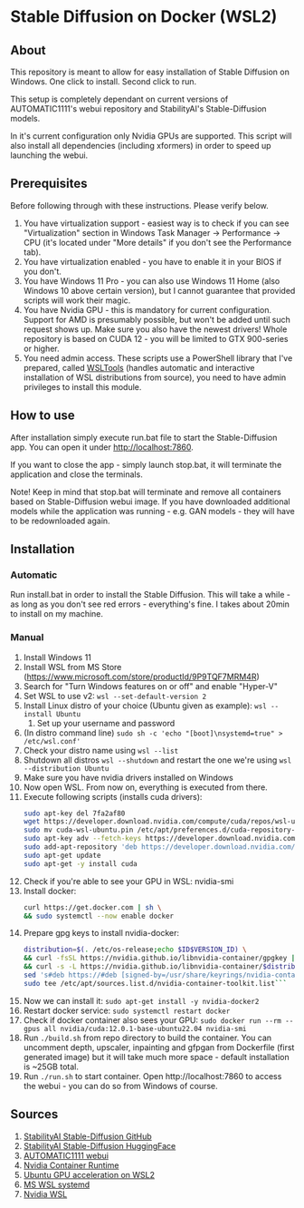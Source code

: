 # Stable Diffusion on Docker (WSL2)

## About

This repository is meant to allow for easy installation of Stable Diffusion on Windows. One click to install. Second click to run.

This setup is completely dependant on current versions of AUTOMATIC1111's webui repository and StabilityAI's Stable-Diffusion models.

In it's current configuration only Nvidia GPUs are supported. This script will also install all dependencies (including xformers) in order to speed up launching the webui.

## Prerequisites

Before following through with these instructions. Please verify below.

1. You have virtualization support - easiest way is to check if you can see "Virtualization" section in Windows Task Manager -> Performance -> CPU (it's located under "More details" if you don't see the Performance tab).
1. You have virtualization enabled - you have to enable it in your BIOS if you don't.
1. You have Windows 11 Pro - you can also use Windows 11 Home (also Windows 10 above certain version), but I cannot guarantee that provided scripts will work their magic.
1. You have Nvidia GPU - this is mandatory for current configuration. Support for AMD is presumably possible, but won't be added until such request shows up. Make sure you also have the newest drivers! Whole repository is based on CUDA 12 - you will be limited to GTX 900-series or higher.
1. You need admin access. These scripts use a PowerShell library that I've prepared, called [WSLTools](https://github.com/rgryta/PowerShell-WSLTools) (handles automatic and interactive installation of WSL distributions from source), you need to have admin privileges to install this module.

## How to use

After installation simply execute run.bat file to start the Stable-Diffusion app. You can open it under [http://localhost:7860](http://localhost:7860).

If you want to close the app - simply launch stop.bat, it will terminate the application and close the terminals.

Note! Keep in mind that stop.bat will terminate and remove all containers based on Stable-Diffusion webui image. If you have downloaded additional models while the application was running - e.g. GAN models - they will have to be redownloaded again.

## Installation

### Automatic

Run install.bat in order to install the Stable Diffusion. This will take a while - as long as you don't see red errors - everything's fine. I takes about 20min to install on my machine.

### Manual

1. Install Windows 11
1. Install WSL from MS Store (https://www.microsoft.com/store/productId/9P9TQF7MRM4R)
1. Search for "Turn Windows features on or off" and enable "Hyper-V"
1. Set WSL to use v2: `wsl --set-default-version 2`
1. Install Linux distro of your choice (Ubuntu given as example): `wsl --install Ubuntu`
	1. Set up your username and password
1. (In distro command line) `sudo sh -c 'echo "[boot]\nsystemd=true" > /etc/wsl.conf'`
1. Check your distro name using `wsl --list`
1. Shutdown all distros `wsl --shutdown` and restart the one we're using `wsl --distribution Ubuntu`
1. Make sure you have nvidia drivers installed on Windows
1. Now open WSL. From now on, everything is executed from there.
1. Execute following scripts (installs cuda drivers):
	```bash
	sudo apt-key del 7fa2af80
	wget https://developer.download.nvidia.com/compute/cuda/repos/wsl-ubuntu/x86_64/cuda-wsl-ubuntu.pin
	sudo mv cuda-wsl-ubuntu.pin /etc/apt/preferences.d/cuda-repository-pin-600
	sudo apt-key adv --fetch-keys https://developer.download.nvidia.com/compute/cuda/repos/wsl-ubuntu/x86_64/3bf863cc.pub
	sudo add-apt-repository 'deb https://developer.download.nvidia.com/compute/cuda/repos/wsl-ubuntu/x86_64/ /'
	sudo apt-get update
	sudo apt-get -y install cuda
	```
1. Check if you're able to see your GPU in WSL: nvidia-smi
1. Install docker:
	```bash
	curl https://get.docker.com | sh \
	&& sudo systemctl --now enable docker
	```
1. Prepare gpg keys to install nvidia-docker:
	```bash
	distribution=$(. /etc/os-release;echo $ID$VERSION_ID) \
	&& curl -fsSL https://nvidia.github.io/libnvidia-container/gpgkey | sudo gpg --dearmor -o /usr/share/keyrings/nvidia-container-toolkit-keyring.gpg \
	&& curl -s -L https://nvidia.github.io/libnvidia-container/$distribution/libnvidia-container.list | \
	sed 's#deb https://#deb [signed-by=/usr/share/keyrings/nvidia-container-toolkit-keyring.gpg] https://#g' | \
	sudo tee /etc/apt/sources.list.d/nvidia-container-toolkit.list```
1. Now we can install it: `sudo apt-get install -y nvidia-docker2`
1. Restart docker service: `sudo systemctl restart docker`
1. Check if docker container also sees your GPU: `sudo docker run --rm --gpus all nvidia/cuda:12.0.1-base-ubuntu22.04 nvidia-smi`
1. Run `./build.sh` from repo directory to build the container. You can uncomment depth, upscaler, inpainting and gfpgan from Dockerfile (first generated image) but it will take much more space - default installation is ~25GB total.
1. Run `./run.sh` to start container. Open http://localhost:7860 to access the webui - you can do so from Windows of course.

## Sources

1. [StabilityAI Stable-Diffusion GitHub](https://github.com/Stability-AI/stablediffusion)
1. [StabilityAI Stable-Diffusion HuggingFace](https://huggingface.co/stabilityai/stable-diffusion-2-1)
1. [AUTOMATIC1111 webui](https://github.com/AUTOMATIC1111/stable-diffusion-webui)
1. [Nvidia Container Runtime](https://nvidia.github.io/nvidia-container-runtime/)
1. [Ubuntu GPU acceleration on WSL2](https://ubuntu.com/tutorials/enabling-gpu-acceleration-on-ubuntu-on-wsl2-with-the-nvidia-cuda-platform#3-install-nvidia-cuda-on-ubuntu)
1. [MS WSL systemd](https://devblogs.microsoft.com/commandline/systemd-support-is-now-available-in-wsl/)
1. [Nvidia WSL](https://docs.nvidia.com/cuda/wsl-user-guide/index.html)
